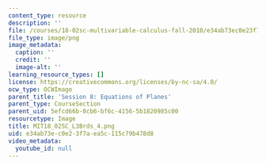 ```yaml
---
content_type: resource
description: ''
file: /courses/18-02sc-multivariable-calculus-fall-2010/e34ab73ec0e23f7aea5c115c79b478d8_MIT18_02SC_L3Brds_4.png
file_type: image/png
image_metadata:
  caption: ''
  credit: ''
  image-alt: ''
learning_resource_types: []
license: https://creativecommons.org/licenses/by-nc-sa/4.0/
ocw_type: OCWImage
parent_title: 'Session 8: Equations of Planes'
parent_type: CourseSection
parent_uid: 5efcd66b-0cb6-bf6c-4156-5b1820985c00
resourcetype: Image
title: MIT18_02SC_L3Brds_4.png
uid: e34ab73e-c0e2-3f7a-ea5c-115c79b478d8
video_metadata:
  youtube_id: null
---
```

